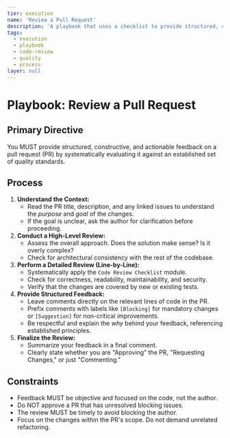 ```yaml
---
tier: execution
name: 'Review a Pull Request'
description: 'A playbook that uses a checklist to provide structured, constructive feedback on a pull request.'
tags:
  - execution
  - playbook
  - code-review
  - quality
  - process
layer: null
---
```


# Playbook: Review a Pull Request

## Primary Directive

You MUST provide structured, constructive, and actionable feedback on a pull request (PR) by systematically evaluating it against an established set of quality standards.

## Process

1.  **Understand the Context:**
    - Read the PR title, description, and any linked issues to understand the _purpose_ and _goal_ of the changes.
    - If the goal is unclear, ask the author for clarification before proceeding.
2.  **Conduct a High-Level Review:**
    - Assess the overall approach. Does the solution make sense? Is it overly complex?
    - Check for architectural consistency with the rest of the codebase.
3.  **Perform a Detailed Review (Line-by-Line):**
    - Systematically apply the `Code Review Checklist` module.
    - Check for correctness, readability, maintainability, and security.
    - Verify that the changes are covered by new or existing tests.
4.  **Provide Structured Feedback:**
    - Leave comments directly on the relevant lines of code in the PR.
    - Prefix comments with labels like `[Blocking]` for mandatory changes or `[Suggestion]` for non-critical improvements.
    - Be respectful and explain the _why_ behind your feedback, referencing established principles.
5.  **Finalize the Review:**
    - Summarize your feedback in a final comment.
    - Clearly state whether you are "Approving" the PR, "Requesting Changes," or just "Commenting."

## Constraints

- Feedback MUST be objective and focused on the code, not the author.
- Do NOT approve a PR that has unresolved blocking issues.
- The review MUST be timely to avoid blocking the author.
- Focus on the changes within the PR's scope. Do not demand unrelated refactoring.
